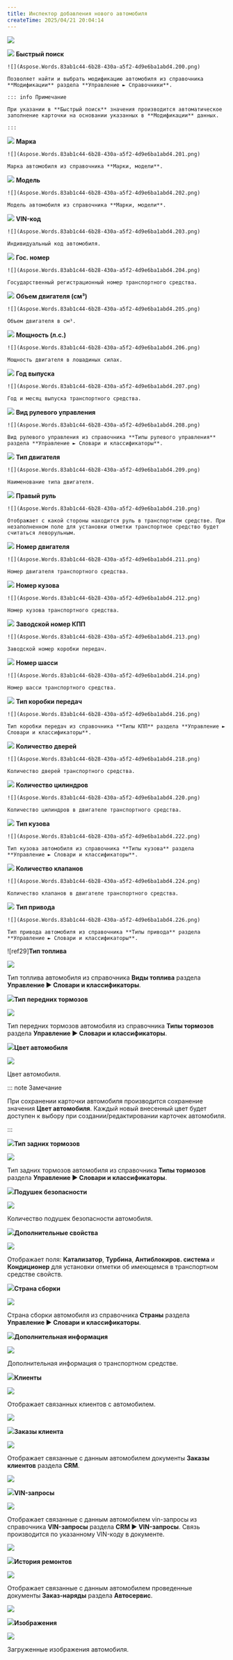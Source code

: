 ```yaml
---
title: Инспектор добавления нового автомобиля
createTime: 2025/04/21 20:04:14
---
```

![](Aspose.Words.83ab1c44-6b28-430a-a5f2-4d9e6ba1abd4.199.png)

![](Aspose.Words.83ab1c44-6b28-430a-a5f2-4d9e6ba1abd4.004.png) **Быстрый поиск**

    ![](Aspose.Words.83ab1c44-6b28-430a-a5f2-4d9e6ba1abd4.200.png)

    Позволяет найти и выбрать модификацию автомобиля из справочника **Модификации** раздела **Управление ► Справочники**.

    ::: info Примечание

    При указании в **Быстрый поиск** значения производится автоматическое заполнение карточки на основании указанных в **Модификации** данных.

    :::

![](Aspose.Words.83ab1c44-6b28-430a-a5f2-4d9e6ba1abd4.006.png) **Марка**

    ![](Aspose.Words.83ab1c44-6b28-430a-a5f2-4d9e6ba1abd4.201.png)

    Марка автомобиля из справочника **Марки, модели**.

![](Aspose.Words.83ab1c44-6b28-430a-a5f2-4d9e6ba1abd4.008.png) **Модель**

    ![](Aspose.Words.83ab1c44-6b28-430a-a5f2-4d9e6ba1abd4.202.png)

    Модель автомобиля из справочника **Марки, модели**.

![](Aspose.Words.83ab1c44-6b28-430a-a5f2-4d9e6ba1abd4.010.png) **VIN-код**

    ![](Aspose.Words.83ab1c44-6b28-430a-a5f2-4d9e6ba1abd4.203.png)

    Индивидуальный код автомобиля.

![](Aspose.Words.83ab1c44-6b28-430a-a5f2-4d9e6ba1abd4.017.png) **Гос. номер**

    ![](Aspose.Words.83ab1c44-6b28-430a-a5f2-4d9e6ba1abd4.204.png)

    Государственный регистрационный номер транспортного средства.

![](Aspose.Words.83ab1c44-6b28-430a-a5f2-4d9e6ba1abd4.019.png) **Объем двигателя (см³)**

    ![](Aspose.Words.83ab1c44-6b28-430a-a5f2-4d9e6ba1abd4.205.png)

    Объем двигателя в см³.

![](Aspose.Words.83ab1c44-6b28-430a-a5f2-4d9e6ba1abd4.021.png) **Мощность (л.с.)**

    ![](Aspose.Words.83ab1c44-6b28-430a-a5f2-4d9e6ba1abd4.206.png)

    Мощность двигателя в лошадиных силах.

![](Aspose.Words.83ab1c44-6b28-430a-a5f2-4d9e6ba1abd4.023.png) **Год выпуска**

    ![](Aspose.Words.83ab1c44-6b28-430a-a5f2-4d9e6ba1abd4.207.png)

    Год и месяц выпуска транспортного средства.

![](Aspose.Words.83ab1c44-6b28-430a-a5f2-4d9e6ba1abd4.025.png) **Вид рулевого управления**

    ![](Aspose.Words.83ab1c44-6b28-430a-a5f2-4d9e6ba1abd4.208.png)

    Вид рулевого управления из справочника **Типы рулевого управления** раздела **Управление ► Словари и классификаторы**.

![](Aspose.Words.83ab1c44-6b28-430a-a5f2-4d9e6ba1abd4.028.png) **Тип двигателя**

    ![](Aspose.Words.83ab1c44-6b28-430a-a5f2-4d9e6ba1abd4.209.png)

    Наименование типа двигателя.

![](Aspose.Words.83ab1c44-6b28-430a-a5f2-4d9e6ba1abd4.030.png) **Правый руль**

    ![](Aspose.Words.83ab1c44-6b28-430a-a5f2-4d9e6ba1abd4.210.png)

    Отображает с какой стороны находится руль в транспортном средстве. При незаполненном поле для установки отметки транспортное средство будет считаться леворульным.

![](Aspose.Words.83ab1c44-6b28-430a-a5f2-4d9e6ba1abd4.033.png) **Номер двигателя**

    ![](Aspose.Words.83ab1c44-6b28-430a-a5f2-4d9e6ba1abd4.211.png)

    Номер двигателя транспортного средства.

![](Aspose.Words.83ab1c44-6b28-430a-a5f2-4d9e6ba1abd4.035.png) **Номер кузова**

    ![](Aspose.Words.83ab1c44-6b28-430a-a5f2-4d9e6ba1abd4.212.png)

    Номер кузова транспортного средства.

![](Aspose.Words.83ab1c44-6b28-430a-a5f2-4d9e6ba1abd4.038.png) **Заводской номер КПП**

    ![](Aspose.Words.83ab1c44-6b28-430a-a5f2-4d9e6ba1abd4.213.png)

    Заводской номер коробки передач.

![](Aspose.Words.83ab1c44-6b28-430a-a5f2-4d9e6ba1abd4.043.png) **Номер шасси**

    ![](Aspose.Words.83ab1c44-6b28-430a-a5f2-4d9e6ba1abd4.214.png)

    Номер шасси транспортного средства.

![](Aspose.Words.83ab1c44-6b28-430a-a5f2-4d9e6ba1abd4.215.png) **Тип коробки передач**

    ![](Aspose.Words.83ab1c44-6b28-430a-a5f2-4d9e6ba1abd4.216.png)

    Тип коробки передач из справочника **Типы КПП** раздела **Управление ► Словари и классификаторы**.

![](Aspose.Words.83ab1c44-6b28-430a-a5f2-4d9e6ba1abd4.217.png) **Количество дверей**

    ![](Aspose.Words.83ab1c44-6b28-430a-a5f2-4d9e6ba1abd4.218.png)

    Количество дверей транспортного средства.

![](Aspose.Words.83ab1c44-6b28-430a-a5f2-4d9e6ba1abd4.219.png) **Количество цилиндров**

    ![](Aspose.Words.83ab1c44-6b28-430a-a5f2-4d9e6ba1abd4.220.png)

    Количество цилиндров в двигателе транспортного средства.

![](Aspose.Words.83ab1c44-6b28-430a-a5f2-4d9e6ba1abd4.221.png) **Тип кузова**

    ![](Aspose.Words.83ab1c44-6b28-430a-a5f2-4d9e6ba1abd4.222.png)

    Тип кузова автомобиля из справочника **Типы кузова** раздела **Управление ► Словари и классификаторы**.

![](Aspose.Words.83ab1c44-6b28-430a-a5f2-4d9e6ba1abd4.223.png) **Количество клапанов**

    ![](Aspose.Words.83ab1c44-6b28-430a-a5f2-4d9e6ba1abd4.224.png)

    Количество клапанов в двигателе транспортного средства.

![](Aspose.Words.83ab1c44-6b28-430a-a5f2-4d9e6ba1abd4.225.png) **Тип привода**

    ![](Aspose.Words.83ab1c44-6b28-430a-a5f2-4d9e6ba1abd4.226.png)

    Тип привода автомобиля из справочника **Типы привода** раздела **Управление ► Словари и классификаторы**.

![ref29]**Тип топлива**

![](Aspose.Words.83ab1c44-6b28-430a-a5f2-4d9e6ba1abd4.228.png)

Тип топлива автомобиля из справочника **Виды топлива** раздела **Управление ► Словари и классификаторы**.

![](Aspose.Words.83ab1c44-6b28-430a-a5f2-4d9e6ba1abd4.229.png)**Тип передних тормозов**

![](Aspose.Words.83ab1c44-6b28-430a-a5f2-4d9e6ba1abd4.230.png)

Тип передних тормозов автомобиля из справочника **Типы тормозов** раздела **Управление ► Словари и классификаторы**.

![](Aspose.Words.83ab1c44-6b28-430a-a5f2-4d9e6ba1abd4.231.png)**Цвет автомобиля**

![](Aspose.Words.83ab1c44-6b28-430a-a5f2-4d9e6ba1abd4.232.png)

Цвет автомобиля.

::: note Замечание

При сохранении карточки автомобиля производится сохранение значения **Цвет автомобиля**. Каждый новый внесенный цвет будет доступен к выбору при создании/редактировании карточек автомобиля.

:::

![](Aspose.Words.83ab1c44-6b28-430a-a5f2-4d9e6ba1abd4.233.png)**Тип задних тормозов**

![](Aspose.Words.83ab1c44-6b28-430a-a5f2-4d9e6ba1abd4.234.png)

Тип задних тормозов автомобиля из справочника **Типы тормозов** раздела **Управление ► Словари и классификаторы**.

![](Aspose.Words.83ab1c44-6b28-430a-a5f2-4d9e6ba1abd4.235.png)**Подушек безопасности**

![](Aspose.Words.83ab1c44-6b28-430a-a5f2-4d9e6ba1abd4.236.png)

Количество подушек безопасности автомобиля.

![](Aspose.Words.83ab1c44-6b28-430a-a5f2-4d9e6ba1abd4.237.png)**Дополнительные свойства**

![](Aspose.Words.83ab1c44-6b28-430a-a5f2-4d9e6ba1abd4.238.png)

Отображает поля: **Катализатор**, **Турбина**, **Антиблокиров. система** и **Кондиционер** для установки отметки об имеющемся в транспортном средстве свойств.

![](Aspose.Words.83ab1c44-6b28-430a-a5f2-4d9e6ba1abd4.239.png)**Страна сборки**

![](Aspose.Words.83ab1c44-6b28-430a-a5f2-4d9e6ba1abd4.240.png)

Страна сборки автомобиля из справочника **Страны** раздела **Управление ► Словари и классификаторы**.

![](Aspose.Words.83ab1c44-6b28-430a-a5f2-4d9e6ba1abd4.241.png)**Дополнительная информация**

![](Aspose.Words.83ab1c44-6b28-430a-a5f2-4d9e6ba1abd4.242.png)

Дополнительная информация о транспортном средстве.

![](Aspose.Words.83ab1c44-6b28-430a-a5f2-4d9e6ba1abd4.243.png)**Клиенты**

![](Aspose.Words.83ab1c44-6b28-430a-a5f2-4d9e6ba1abd4.244.png)

Отображает связанных клиентов с автомобилем.

![](Aspose.Words.83ab1c44-6b28-430a-a5f2-4d9e6ba1abd4.245.png)

![](Aspose.Words.83ab1c44-6b28-430a-a5f2-4d9e6ba1abd4.246.png)**Заказы клиента**

![](Aspose.Words.83ab1c44-6b28-430a-a5f2-4d9e6ba1abd4.247.png)

Отображает связанные с данным автомобилем документы **Заказы клиентов** раздела **CRM**.

![](Aspose.Words.83ab1c44-6b28-430a-a5f2-4d9e6ba1abd4.248.png)

![](Aspose.Words.83ab1c44-6b28-430a-a5f2-4d9e6ba1abd4.249.png)**VIN-запросы**

![](Aspose.Words.83ab1c44-6b28-430a-a5f2-4d9e6ba1abd4.250.png)

Отображает связанные с данным автомобилем vin-запросы из справочника **VIN-запросы** раздела **CRM ► VIN-запросы**. Связь производится по указанному VIN-коду в документе.

![](Aspose.Words.83ab1c44-6b28-430a-a5f2-4d9e6ba1abd4.251.png)

![](Aspose.Words.83ab1c44-6b28-430a-a5f2-4d9e6ba1abd4.252.png)**История ремонтов**

![](Aspose.Words.83ab1c44-6b28-430a-a5f2-4d9e6ba1abd4.253.png)

Отображает связанные с данным автомобилем проведенные документы **Заказ-наряды** раздела **Автосервис**.

![](Aspose.Words.83ab1c44-6b28-430a-a5f2-4d9e6ba1abd4.254.png)

![](Aspose.Words.83ab1c44-6b28-430a-a5f2-4d9e6ba1abd4.255.png)**Изображения**

![](Aspose.Words.83ab1c44-6b28-430a-a5f2-4d9e6ba1abd4.256.png)

Загруженные изображения автомобиля.